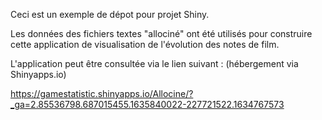 Ceci est un exemple de dépot pour projet Shiny.

Les données des fichiers textes "allociné" ont été utilisés pour construire cette application de visualisation de l'évolution des notes de film.

L'application peut être consultée via le lien suivant : (hébergement via Shinyapps.io)

https://gamestatistic.shinyapps.io/Allocine/?_ga=2.85536798.687015455.1635840022-227721522.1634767573


